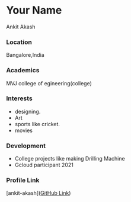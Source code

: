 # Your Name
Ankit Akash

### Location

Bangalore,India

### Academics

MVJ college of egineering(college)

### Interests

- designing.
- Art
- sports like cricket.
- movies

### Development

- College projects like making Drilling Machine
- Gcloud participant 2021

### Profile Link

[ankit-akash]([GitHub Link](https://github.com/ankit-akash))
